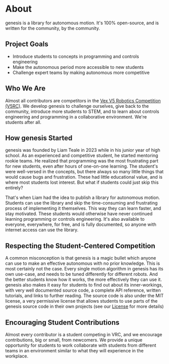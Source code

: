 # About

genesis is a library for autonomous motion. It's 100% open-source, and is written for the community, by the community.

## Project Goals

 * Introduce students to concepts in programming and controls engineering
 * Make the autonomous period more accessible to new students
 * Challenge expert teams by making autonomous more competitive

## Who We Are

Almost all contributors are competitors in the [Vex V5 Robotics Competition (V5RC)](https://www.vexrobotics.com/competition). We develop genesis to challenge ourselves, give back to the community, introduce more students to STEM, and to learn about controls engineering and programming in a collaborative environment. We're students after all.

## How genesis Started

genesis was founded by Liam Teale in 2023 while in his junior year of high school. As an experienced and competitive student, he started mentoring rookie teams. He realized that programming was the most frustrating part for new students, even after hours of one-on-one learning. The student's were well-versed in the concepts, but there always so many little things that would cause bugs and frustration. These had little educational value, and is where most students lost interest. But what if students could just skip this entirely?

That's when Liam had the idea to publish a library for autonomous motion. Students can use the library and skip the time-consuming and frustrating process of implementing it themselves. This way they can learn faster, and stay motivated. These students would otherwise have never continued learning programming or controls engineering. It's also available to everyone, everywhere, for free, and is fully documented, so anyone with internet access can use the library.

## Respecting the Student-Centered Competition

A common misconception is that genesis is a magic bullet which anyone can use to make an effective autonomous with no prior knowledge. This is most certainly not the case. Every single motion algorithm in genesis has its own use-case, and needs to be tuned differently for different robots. And the better students know how it works, the more effectively they can use it. genesis also makes it easy for students to find out about its inner-workings, with very well documented source code, a complete API reference, written tutorials, and links to further reading. The source code is also under the MIT license, a very permissive license that allows students to use parts of the genesis source code in their own projects (see our [License](https://github.com/genesis/genesis/blob/master/LICENSE) for more details)

## Encouraging Student Contributions

Almost every contributor is a student competing in VRC, and we encourage contributions, big or small, from newcomers. We provide a unique opportunity for students to work collaborate with students from different teams in an environment similar to what they will experience in the workplace.